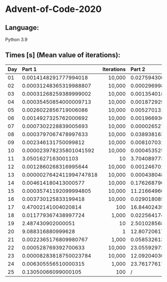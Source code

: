 # Advent-of-Code-2020

## Language:

Python 3.9

## Times [s] (Mean value of iterations):

| Day | Part 1                   | Iterations | Part 2                 | Iterations |
| :-- | :----------------------- | ---------: | :--------------------- | ---------: |
| 01  | 0.0014148291777994018    |     10,000 | 0.02759430037799757    |      1,000 |
| 02  | 0.00031248365319988807   |     10,000 | 0.00029699863830028335 |     10,000 |
| 03  | 0.00031268259389999002   |     10,000 | 0.0013540187279000293  |     10,000 |
| 04  | 0.00035450854000009713   |     10,000 | 0.0018729293472999416  |     10,000 |
| 05  | 0.0026022856719006086    |     10,000 | 0.0052701317940998706  |     10,000 |
| 06  | 0.0014927325762000692    |     10,000 | 0.0019669365307003318  |     10,000 |
| 07  | 0.0007302228839005693    |     10,000 | 0.00002652738489996409 |     10,000 |
| 08  | 0.0003797067478997633    |     10,000 | 0.03893816321399936    |      1,000 |
| 09  | 0.002346131750099812     |     10,000 | 0.008107031767998706   |      1,000 |
| 10  | 0.000023978235801041592  |     10,000 | 0.0004535259185999166  |     10,000 |
| 11  | 3.0501627163001103       |         10 | 3.704089773200394      |         10 |
| 12  | 0.0012860268316995644    |     10,000 | 0.001246701115900214   |     10,000 |
| 13  | 0.0000027642411994747818 |     10,000 | 0.0004380481853993842  |     10,000 |
| 14  | 0.004614180413000577     |     10,000 | 0.17626879094998003    |        100 |
| 15  | 0.00035741192099994805   |     10,000 | 11.21664966499884      |          1 |
| 16  | 0.003730125833199418     |     10,000 | 0.029018085488001816   |      1,000 |
| 17  | 0.47002141004020814      |        100 | 16.84402439801488      |          1 |
| 18  | 0.011779367438997724     |      1,000 | 0.022564174752005783   |      1,000 |
| 19  | 2.487430902000051        |         10 | 2.501028568100446      |         10 |
| 20  | 9.088316880999628        |          1 | 12.807206173998566     |          1 |
| 21  | 0.0022365176809980767    |      1,000 | 0.05853261342999758    |        100 |
| 22  | 0.000528769392700633     |     10,000 | 23.055929727008333     |          1 |
| 23  | 0.00008283818750023784   |     10,000 | 12.092040306000854     |          1 |
| 24  | 0.006305556510000315     |      1,000 | 23.761776170998928     |          1 |
| 25  | 0.13050066099000105      |        100 | /                      |          / |
